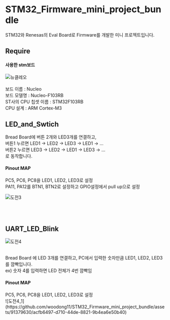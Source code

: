 # STM32_Firmware_mini_project_bundle
STM32와 Renesas의 Eval Board로 Firmware를 개발한 미니 프로젝트입니다.


## Require
<h4> 사용한 stm보드 </h4>

![뉴클레오](https://github.com/woodong11/STM32_Firmware_mini_project_bundle/assets/91379630/f4d60532-a8df-4046-8c66-b8abfcd6ec66)
<br><br>
보드 이름 : Nucleo <br>
보드 모델명 : Nucleo-F103RB <br>
ST사의 CPU 칩셋 이름 : STM32F103RB <br>
CPU 설계 : ARM Cortex-M3 <br>



## LED_and_Swtich
Bread Board에 버튼 2개와 LED3개를 연결하고, <br>
버튼1 누르면 LED1 → LED2 → LED3 → LED1 → … <br>
버튼2 누르면 LED3 → LED2 → LED1 → LED3 → … <br>
로 동작합니다. <br>

<h4> Pinout MAP </h4>
PC5, PC6, PC8을 LED1, LED2, LED3로 설정 <br>
PA11, PA12를  BTN1, BTN2로 설정하고 GPIO설정에서 pull up으로 설정 <br>

![도전3](https://github.com/woodong11/STM32_Firmware_mini_project_bundle/assets/91379630/56a93127-0cfa-45d7-ac4f-e33100363b4b)

<br><br>


## UART_LED_Blink
![도전4](https://github.com/woodong11/STM32_Firmware_mini_project_bundle/assets/91379630/edf70900-bc06-46ee-adb2-724687c86a70)
<br><br>

Bread Board 에 LED 3개를 연결하고, PC에서 입력한 숫자만큼 LED1, LED2, LED3를 깜빡입니다. <br>
ex) 숫자 4를 입력하면 LED 전체가 4번 깜빡임 

<h4> Pinout MAP </h4>
PC5, PC6, PC8을 LED1, LED2, LED3로 설정 <br>
![도전4_1](https://github.com/woodong11/STM32_Firmware_mini_project_bundle/assets/91379630/acfb6497-d710-44de-8821-9b4ea6e50b40)

<br><br>










